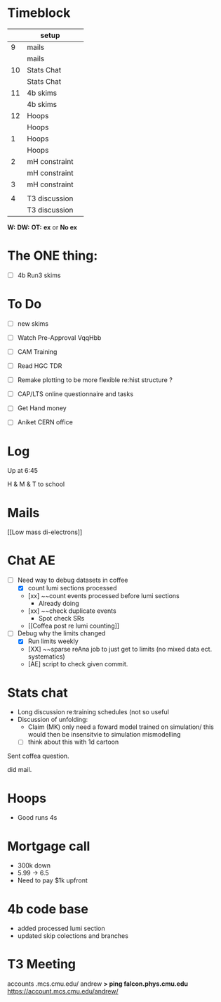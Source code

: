 # Timeblock

|     | setup         |     |
| --- | ------------- | --- |
| 9   | mails         |     |
|     | mails         |     |
| 10  | Stats Chat    |     |
|     | Stats Chat    |     |
| 11  | 4b skims      |     |
|     | 4b skims      |     |
| 12  | Hoops         |     |
|     | Hoops         |     |
| 1   | Hoops         |     |
|     | Hoops         |     |
| 2   | mH constraint |     |
|     | mH constraint |     |
| 3   | mH constraint |     |
|     |               |     |
| 4   | T3 discussion |     |
|     | T3 discussion |     |

**W:**
**DW:**
**OT:**
**ex** or **No ex**

# The ONE thing: 
- [ ] 4b Run3 skims


# To Do
- [ ] new skims
- [ ] Watch Pre-Approval VqqHbb
- [ ] CAM Training
- [ ] Read HGC TDR
- [ ] Remake plotting to be more flexible re:hist structure ? 
- [ ]  CAP/LTS online questionnaire and tasks
- [ ] Get Hand money
- [ ] Aniket CERN office



# Log

Up at 6:45 

H & M & T to school 

# Mails

[[Low mass di-electrons]]

# Chat AE
- [ ] Need way to debug datasets in coffee
	- [x] count lumi sections processed
	- [xx] ~~count events processed before lumi sections
		- Already doing
	- [xx] ~~check duplicate events
		- Spot check SRs
	- [[Coffea post re lumi counting]]
- [ ] Debug why the limits changed
	- [x] Run limits weekly 
	- [XX] ~~sparse reAna job to just get to limits (no mixed data ect. systematics)
	- [AE] script to check given commit. 


# Stats chat
- Long discussion re:training schedules (not so useful
- Discussion of unfolding:  
	- Claim (MK) only need a foward model trained on simulation/ this would then be insensitvie to simulation mismodelling
	- [ ] think about this with 1d cartoon

Sent coffea question. 

did mail.

# Hoops 
- Good runs 4s

# Mortgage call
- 300k down
- 5.99 -> 6.5
- Need to pay $1k upfront

# 4b code base
- added processed lumi section
- updated skip colections and branches

# T3 Meeting
accounts .mcs.cmu.edu/ andrew
	**> ping falcon.phys.cmu.edu**
https://account.mcs.cmu.edu/andrew/